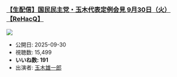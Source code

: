 ### [【生配信】国民民主党・玉木代表定例会見 9月30日（火）【ReHacQ】](https://www.youtube.com/watch?v=0J15Wy4x6eU)
[![](https://img.youtube.com/vi/0J15Wy4x6eU/sddefault.jpg)](https://www.youtube.com/watch?v=0J15Wy4x6eU)
-   公開日: 2025-09-30
-   視聴数: 15,499
-   **いいね数: 191**
-   出演者: [玉木雄一郎](/rehacq_fan/people/玉木雄一郎 "wikilink")
